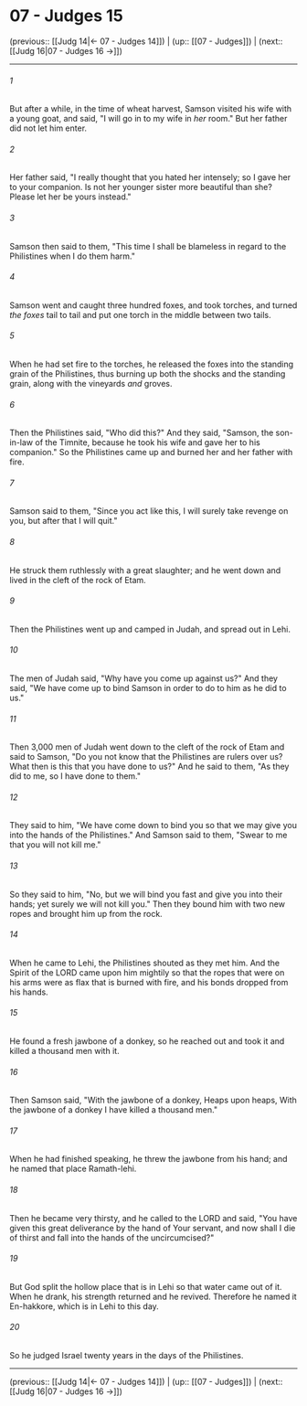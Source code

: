 # 07 - Judges 15

(previous:: [[Judg 14|← 07 - Judges 14]]) | (up:: [[07 - Judges]]) | (next:: [[Judg 16|07 - Judges 16 →]])

***


###### 1 
But after a while, in the time of wheat harvest, Samson visited his wife with a young goat, and said, "I will go in to my wife in _her_ room." But her father did not let him enter. 

###### 2 
Her father said, "I really thought that you hated her intensely; so I gave her to your companion. Is not her younger sister more beautiful than she? Please let her be yours instead." 

###### 3 
Samson then said to them, "This time I shall be blameless in regard to the Philistines when I do them harm." 

###### 4 
Samson went and caught three hundred foxes, and took torches, and turned _the foxes_ tail to tail and put one torch in the middle between two tails. 

###### 5 
When he had set fire to the torches, he released the foxes into the standing grain of the Philistines, thus burning up both the shocks and the standing grain, along with the vineyards _and_ groves. 

###### 6 
Then the Philistines said, "Who did this?" And they said, "Samson, the son-in-law of the Timnite, because he took his wife and gave her to his companion." So the Philistines came up and burned her and her father with fire. 

###### 7 
Samson said to them, "Since you act like this, I will surely take revenge on you, but after that I will quit." 

###### 8 
He struck them ruthlessly with a great slaughter; and he went down and lived in the cleft of the rock of Etam. 

###### 9 
Then the Philistines went up and camped in Judah, and spread out in Lehi. 

###### 10 
The men of Judah said, "Why have you come up against us?" And they said, "We have come up to bind Samson in order to do to him as he did to us." 

###### 11 
Then 3,000 men of Judah went down to the cleft of the rock of Etam and said to Samson, "Do you not know that the Philistines are rulers over us? What then is this that you have done to us?" And he said to them, "As they did to me, so I have done to them." 

###### 12 
They said to him, "We have come down to bind you so that we may give you into the hands of the Philistines." And Samson said to them, "Swear to me that you will not kill me." 

###### 13 
So they said to him, "No, but we will bind you fast and give you into their hands; yet surely we will not kill you." Then they bound him with two new ropes and brought him up from the rock. 

###### 14 
When he came to Lehi, the Philistines shouted as they met him. And the Spirit of the LORD came upon him mightily so that the ropes that were on his arms were as flax that is burned with fire, and his bonds dropped from his hands. 

###### 15 
He found a fresh jawbone of a donkey, so he reached out and took it and killed a thousand men with it. 

###### 16 
Then Samson said, "With the jawbone of a donkey, Heaps upon heaps, With the jawbone of a donkey I have killed a thousand men." 

###### 17 
When he had finished speaking, he threw the jawbone from his hand; and he named that place Ramath-lehi. 

###### 18 
Then he became very thirsty, and he called to the LORD and said, "You have given this great deliverance by the hand of Your servant, and now shall I die of thirst and fall into the hands of the uncircumcised?" 

###### 19 
But God split the hollow place that is in Lehi so that water came out of it. When he drank, his strength returned and he revived. Therefore he named it En-hakkore, which is in Lehi to this day. 

###### 20 
So he judged Israel twenty years in the days of the Philistines.

***

(previous:: [[Judg 14|← 07 - Judges 14]]) | (up:: [[07 - Judges]]) | (next:: [[Judg 16|07 - Judges 16 →]])

